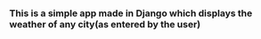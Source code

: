 ### This is a simple app made in Django which displays the weather of any city(as entered by the user)

